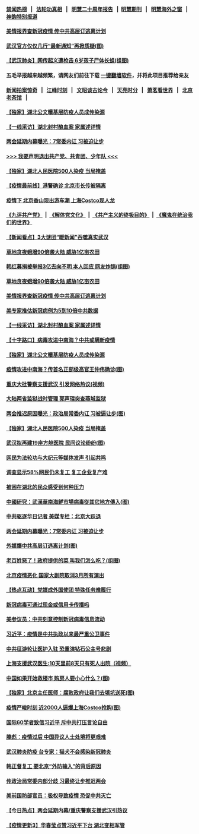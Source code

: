 #### [禁闻热榜](热点新闻.md?=0)  &nbsp;&nbsp;|&nbsp;&nbsp; [法轮功真相](https://github.com/gfw-breaker/truth/blob/master/README.md?=0) &nbsp;&nbsp;|&nbsp;&nbsp; [明慧二十周年报告](https://github.com/gfw-breaker/mh-reports/blob/master/README.md?=0) &nbsp;&nbsp;|&nbsp;&nbsp;[明慧期刊](https://github.com/gfw-breaker/mh-qikan) &nbsp;&nbsp;|&nbsp;&nbsp; [明慧海外之窗](https://github.com/gfw-breaker/mh-news/blob/master/README.md?=0) &nbsp;&nbsp;|&nbsp;&nbsp; [神韵特别报道](https://github.com/gfw-breaker/mh-news/blob/master/shenyun.md?=0)
#### [ 美情报界查新冠疫情 传中共高层订逃离计划](https://github.com/gfw-breaker/banned-news/blob/master/pages/nf4514/n11888161.md)
#### [ 武汉官方仅仅几行“最新通知”再掀质疑(图)](https://github.com/gfw-breaker/banned-news/blob/master/pages/p1/924012.md)
#### [ 【武汉肺炎】网传起义遭枪击 6岁孩子尸体长蛆(组图)](https://github.com/gfw-breaker/banned-news/blob/master/pages/p1/924004.md)
#### 五毛举报越来越频繁，请网友们前往下载 [一键翻墙软件](https://github.com/gfw-breaker/ssr-accounts)，并将此项目推荐给亲友
#### [新闻拍案惊奇](https://github.com/gfw-breaker/banned-news/blob/master/pages/link4.md) &nbsp;&nbsp;|&nbsp;&nbsp; [江峰时刻](https://github.com/gfw-breaker/banned-news/blob/master/pages/link4.md) &nbsp;&nbsp;|&nbsp;&nbsp; [文昭谈古论今](https://github.com/gfw-breaker/banned-news/blob/master/pages/link4.md) &nbsp;&nbsp;|&nbsp;&nbsp; [天亮时分](https://github.com/gfw-breaker/banned-news/blob/master/pages/link4.md) &nbsp;&nbsp;|&nbsp;&nbsp; [萧茗看世界](https://github.com/gfw-breaker/banned-news/blob/master/pages/link4.md) &nbsp;&nbsp;|&nbsp;&nbsp; [北京老茶馆](https://github.com/gfw-breaker/banned-news/blob/master/pages/link4.md) &nbsp;&nbsp;|&nbsp;&nbsp; 
#### [ 【独家】湖北公文曝基层防疫人员成传染源](https://github.com/gfw-breaker/banned-news/blob/master/pages/nf4514/n11887125.md)
#### [ 【一线采访】湖北封村酿血案 家属述详情](https://github.com/gfw-breaker/banned-news/blob/master/pages/nf4514/n11888368.md)
#### [ 两会延期内幕曝光：7常委内讧 习被迫让步](https://github.com/gfw-breaker/banned-news/blob/master/pages/prog1138/a102783520.md)
#### [>>> 我要声明退出共产党、共青团、少年队 <<<](https://github.com/begood0513/goodnews/blob/master/quit/letter.md) 
#### [ 【独家】湖北人民医院500人染疫 当局掩盖](https://github.com/gfw-breaker/banned-news/blob/master/pages/nf4514/n11888080.md)
#### [ 【疫情最前线】港警确诊 北京市长传被隔离](https://github.com/gfw-breaker/banned-news/blob/master/pages/nsc413/n11886872.md)
#### [ 疫情下 北京香山现出游车潮 上海Costco现人龙](https://github.com/gfw-breaker/banned-news/blob/master/pages/nsc413/n11888399.md)
#### [《九评共产党》](https://github.com/begood0513/9ping.md/blob/master/README.md) &nbsp;|&nbsp; [《解体党文化》](../../../../jtdwh.md/blob/master/README.md)  &nbsp;|&nbsp; [《共产主义的终极目的》](../../../../gczydzjmd.md/blob/master/README.md) &nbsp;|&nbsp; [《魔鬼在统治我们的世界》](../../../../mgztzwmdsj.md/blob/master/README.md) 
#### [ 【新闻看点】3大谜团“暖新闻”吞噬真实武汉](https://github.com/gfw-breaker/banned-news/blob/master/pages/nsc413/n11888400.md)
#### [ 草地贪夜蛾增90倍袭大陆 威胁1亿亩农田](https://github.com/gfw-breaker/banned-news/blob/master/pages/nf4514/n11888493.md)
#### [ 韩红募捐被举报3亿去向不明 本人回应 网友炸锅(组图)](https://github.com/gfw-breaker/banned-news/blob/master/pages/p1/924007.md)
#### [ 草地贪夜蛾增90倍袭大陆 威胁1亿亩农田](https://github.com/gfw-breaker/banned-news/blob/master/pages/nsc413/n11888493.md)
#### [ 美情报界查新冠疫情 传中共高层订逃离计划](https://github.com/gfw-breaker/banned-news/blob/master/pages/nsc413/n11888161.md)
#### [ 美专家推估新冠病例为5到10倍中共数据](https://github.com/gfw-breaker/banned-news/blob/master/pages/nsc413/n11884404.md)
#### [ 【一线采访】湖北封村酿血案 家属述详情](https://github.com/gfw-breaker/banned-news/blob/master/pages/nsc413/n11888368.md)
#### [ 【十字路口】病毒攻进中南海？中共或瞒新疫情](https://github.com/gfw-breaker/banned-news/blob/master/pages/nsc413/n11887894.md)
#### [ 【独家】湖北公文曝基层防疫人员成传染源](https://github.com/gfw-breaker/banned-news/blob/master/pages/nsc413/n11887125.md)
#### [ 疫情攻进中南海？传首名正部级高官王仲伟确诊(图)](https://github.com/gfw-breaker/banned-news/blob/master/pages/p2/924030.md)
#### [ 重庆大批警察支援武汉 引发网络热议(视频)](https://github.com/gfw-breaker/banned-news/blob/master/pages/prog204/a102783597.md)
#### [ 大陆两省监狱战时管理 郭声琨突查燕城监狱](https://github.com/gfw-breaker/banned-news/blob/master/pages/nsc413/n11889113.md)
#### [ 两会推迟原因曝光：政治局常委内讧 习被逼让步(图)](https://github.com/gfw-breaker/banned-news/blob/master/pages/p2/923979.md)
#### [ 【独家】湖北人民医院500人染疫 当局掩盖](https://github.com/gfw-breaker/banned-news/blob/master/pages/nsc413/n11888080.md)
#### [ 武汉拟再建19座方舱医院 民间议论纷纷(图)](https://github.com/gfw-breaker/banned-news/blob/master/pages/p1/924005.md)
#### [ 网民为法轮功与大纪元等媒体发声 引起共鸣](https://github.com/gfw-breaker/banned-news/blob/master/pages/nsc413/n11889143.md)
#### [ 调查显示58%网民仍未复工 复工企业复产难](https://github.com/gfw-breaker/banned-news/blob/master/pages/nsc413/n11888866.md)
#### [ 被困在湖北的民众感受到何种压力](https://github.com/gfw-breaker/banned-news/blob/master/pages/nsc413/n11888263.md)
#### [ 中國研究：武漢華南海鮮市場病毒從其它地方傳入(图)](https://github.com/gfw-breaker/banned-news/blob/master/pages/p1/924006.md)
#### [ 中共驱逐华日记者 美媒专栏：北京大跃退](https://github.com/gfw-breaker/banned-news/blob/master/pages/nsc413/n11888453.md)
#### [ 两会延期内幕曝光：7常委内讧 习被迫让步](https://github.com/gfw-breaker/banned-news/blob/master/pages/prog204/a102783520.md)
#### [ 外媒爆中共高层订逃离计划(图)](https://github.com/gfw-breaker/banned-news/blob/master/pages/p2/924021.md)
#### [ 老百姓怒了！政府提供的菜 叫我们怎么吃？(组图)](https://github.com/gfw-breaker/banned-news/blob/master/pages/p1/923914.md)
#### [ 北京疫情恶化 国家大剧院取消3月所有演出](https://github.com/gfw-breaker/banned-news/blob/master/pages/nsc413/n11889299.md)
#### [ 【热点互动】党媒成外国使团 特殊任务难履行](https://github.com/gfw-breaker/banned-news/blob/master/pages/nsc413/n11888306.md)
#### [ 新冠病毒可通过现金或信用卡传播吗](https://github.com/gfw-breaker/banned-news/blob/master/pages/nsc413/n11886629.md)
#### [ 美参议员：中共刻意控制新冠病毒信息流动](https://github.com/gfw-breaker/banned-news/blob/master/pages/nf4514/n11887949.md)
#### [ 习近平：疫情是中共执政以来最严重公卫事件](https://github.com/gfw-breaker/banned-news/blob/master/pages/nsc413/n11889921.md)
#### [ 中共征游轮让医护入驻 恐重演钻石公主号悲剧](https://github.com/gfw-breaker/banned-news/blob/master/pages/nsc413/n11888077.md)
#### [ 上海支援武汉医生:10天里前8天只有死人出院（视频）](https://github.com/gfw-breaker/banned-news/blob/master/pages/prog204/a102783335.md)
#### [ 中国如果开始救楼市 购房人要小心什么？(图)](https://github.com/gfw-breaker/banned-news/blob/master/pages/p5/923987.md)
#### [ 【独家】北京主任医师：腐败政府让我们去填坑送死(图)](https://github.com/gfw-breaker/banned-news/blob/master/pages/p3/923983.md)
#### [ 疫情严峻时刻 近2000人逼爆上海Costco抢购(图)](https://github.com/gfw-breaker/banned-news/blob/master/pages/p1/924008.md)
#### [ 国际60学者致信习近平 斥中共打压言论自由](https://github.com/gfw-breaker/banned-news/blob/master/pages/nsc413/n11890021.md)
#### [ 滕彪：疫情过后 中国异议人士处境将更艰难](https://github.com/gfw-breaker/banned-news/blob/master/pages/nsc413/n11889656.md)
#### [ 武汉肺炎防疫 台专家：猫犬不会感染新冠肺炎](https://github.com/gfw-breaker/banned-news/blob/master/pages/nsc413/n11888041.md)
#### [ 韩正督复工 要北京“外防输入”的背后原因](https://github.com/gfw-breaker/banned-news/blob/master/pages/nsc413/n11888026.md)
#### [ 传政治局常委内部分歧 习最终让步推迟两会](https://github.com/gfw-breaker/banned-news/blob/master/pages/nsc413/n11887071.md)
#### [ 美前国防部官员：极权导致疫情 恐促中共灭亡](https://github.com/gfw-breaker/banned-news/blob/master/pages/nf4514/n11889092.md)
#### [ 【今日热点】两会延期内幕/重庆警察支援武汉引热议](https://github.com/gfw-breaker/banned-news/blob/master/pages/prog204/a102783747.md)
#### [ 【疫情更新3】华春莹点赞习近平下台 湖北变相军管](https://github.com/gfw-breaker/banned-news/blob/master/pages/prog204/a102778761.md)

